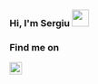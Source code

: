 ### Hi, I'm Sergiu <img src="https://raw.githubusercontent.com/iampavangandhi/iampavangandhi/master/gifs/Hi.gif" width="30px"></h2>

### Find me on
<a href="https://www.linkedin.com/in/sergiu-craioveanu-677360160/">
  <img align="left" alt="Sergiu's LinkedIn" width="22px" src="https://cdn.jsdelivr.net/npm/simple-icons@v3/icons/linkedin.svg" />
</a>

<!--
**the-sergiu/the-sergiu** is a ✨ _special_ ✨ repository because its `README.md` (this file) appears on your GitHub profile.

Here are some ideas to get you started:

- 🔭 I’m currently working on ...
- 🌱 I’m currently learning ...
- 👯 I’m looking to collaborate on ...
- 🤔 I’m looking for help with ...
- 💬 Ask me about ...
- 📫 How to reach me: ...
- 😄 Pronouns: ...
- ⚡ Fun fact: ...
-->
